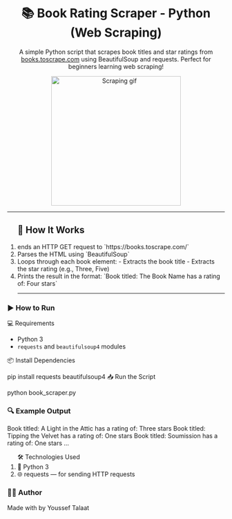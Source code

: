 <h1 align="center">📚 Book Rating Scraper - Python (Web Scraping)</h1>

<p align="center">
  A simple Python script that scrapes book titles and star ratings from <a href="https://books.toscrape.com" target="_blank">books.toscrape.com</a> using BeautifulSoup and requests.  
  Perfect for beginners learning web scraping!
</p>

<p align="center">
  <img src="https://media.giphy.com/media/3o7TKxOH8ZC0dskjCM/giphy.gif" width="300" alt="Scraping gif"/>
</p>

---
<ol>
<h2>🧠 How It Works </h2>

 <li>ends an HTTP GET request to `https://books.toscrape.com/`</li>
   <li> Parses the HTML using `BeautifulSoup`</li>
 <li>
Loops through each book element:
   - Extracts the book title
   - Extracts the star rating (e.g., Three, Five)</li>
<li>
 Prints the result in the format:  
   `Book titled: The Book Name has a rating of: Four stars`</li>

---
</ol>
<h3> ▶️ How to Run</h3>
<p> 💻 Requirements

- Python 3
- `requests` and `beautifulsoup4` modules

 📦 Install Dependencies

pip install requests beautifulsoup4
📥 Run the Script

python book_scraper.py
</p>

<h3>🔍 Example Output</h3>
<p>
Book titled: A Light in the Attic has a rating of: Three stars
Book titled: Tipping the Velvet has a rating of: One stars
Book titled: Soumission has a rating of: One stars
...
</p>

<ol>🛠 Technologies Used
<li>🐍 Python 3</li>

<li>🌐 requests — for sending HTTP requests</li>
</ol>

<h3>👨‍💻 Author</h3>
<p> Made with by Youssef Talaat</p>
